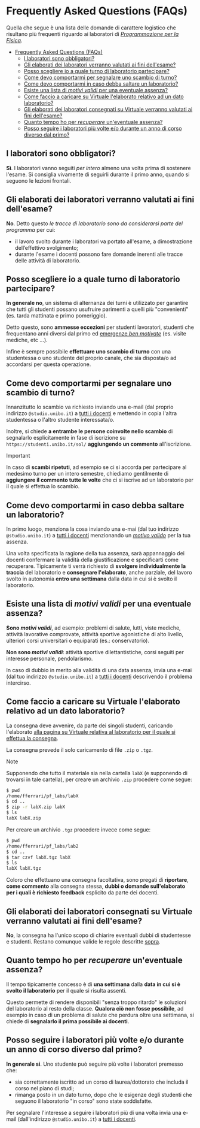 # Frequently Asked Questions (FAQs)

Quella che segue è una lista delle domande di carattere logistico che risultano più frequenti riguardo ai laboratori di
_[Programmazione per la Fisica](https://github.com/Programmazione-per-la-Fisica/pf2024)_.

- [Frequently Asked Questions (FAQs)](#frequently-asked-questions-faqs)
  - [I laboratori sono obbligatori?](#i-laboratori-sono-obbligatori)
  - [Gli elaborati dei laboratori verranno valutati ai fini dell'esame?](#gli-elaborati-dei-laboratori-verranno-valutati-ai-fini-dellesame)
  - [Posso scegliere io a quale turno di laboratorio partecipare?](#posso-scegliere-io-a-quale-turno-di-laboratorio-partecipare)
  - [Come devo comportarmi per segnalare uno scambio di turno?](#come-devo-comportarmi-per-segnalare-uno-scambio-di-turno)
  - [Come devo comportarmi in caso debba saltare un laboratorio?](#come-devo-comportarmi-in-caso-debba-saltare-un-laboratorio)
  - [Esiste una lista di _motivi validi_ per una eventuale assenza?](#esiste-una-lista-di-motivi-validi-per-una-eventuale-assenza)
  - [Come faccio a caricare su Virtuale l'elaborato relativo ad un dato laboratorio?](#come-faccio-a-caricare-su-virtuale-lelaborato-relativo-ad-un-dato-laboratorio)
  - [Gli elaborati dei laboratori consegnati su Virtuale verranno valutati ai fini dell'esame?](#gli-elaborati-dei-laboratori-consegnati-su-virtuale-verranno-valutati-ai-fini-dellesame)
  - [Quanto tempo ho per _recuperare_ un'eventuale assenza?](#quanto-tempo-ho-per-recuperare-uneventuale-assenza)
  - [Posso seguire i laboratori più volte e/o durante un anno di corso diverso dal primo?](#posso-seguire-i-laboratori-più-volte-eo-durante-un-anno-di-corso-diverso-dal-primo)

## I laboratori sono obbligatori?

**Sì**.
I laboratori vanno seguiti _per intero_ almeno una volta prima di sostenere l'esame. Si consiglia vivamente di seguirli
durante il primo anno, quando si seguono le lezioni frontali.

## Gli elaborati dei laboratori verranno valutati ai fini dell'esame?

**No**.
Detto questo _le tracce di laboratorio sono da considerarsi parte del programma_ per cui:

- il lavoro svolto durante i laboratori va portato all'esame, a dimostrazione dell’effettivo svolgimento;
- durante l'esame i docenti possono fare domande inerenti alle tracce delle attività di laboratorio.

## Posso scegliere io a quale turno di laboratorio partecipare?

**In generale no**, un sistema di alternanza dei turni è utilizzato per garantire che tutti gli studenti possano
usufruire parimenti a quelli più "convenienti" (es. tarda mattinata e primo pomeriggio).

Detto questo, sono **ammesse eccezioni** per studenti lavoratori, studenti che frequentano anni diversi dal primo ed
[emergenze _ben motivate_](#esiste-una-lista-di-motivi-validi-per-una-eventuale-assenza) (es. visite mediche, etc ...).

Infine è sempre possibile **effettuare uno scambio di turno** con una studentessa o uno studente del proprio canale, che
sia disposta/o ad accordarsi per questa operazione.

## Come devo comportarmi per segnalare uno scambio di turno?

Innanzitutto lo scambio va richiesto inviando una e-mail (dal proprio indirizzo `@studio.unibo.it`) a
[tutti i docenti](https://github.com/Programmazione-per-la-Fisica#docenti) e mettendo in copia l'altra studentessa o
l'altro studente interessata/o.

Inoltre, si chiede **a entrambe le persone coinvolte nello scambio** di segnalarlo esplicitamente in fase di iscrizione
su `https://studenti.unibo.it/sol/` **aggiungendo un commento** all'iscrizione.

> [!IMPORTANT]
> In caso di **scambi ripetuti**, ad esempio se ci si accorda per partecipare al medesimo turno per un intero semestre,
> chiediamo gentilmente di **aggiungere il commento tutte le volte** che ci si iscrive ad un laboratorio per il quale si
> effettua lo scambio.

## Come devo comportarmi in caso debba saltare un laboratorio?

In primo luogo, menziona la cosa inviando una e-mai (dal tuo indirizzo `@studio.unibo.it`) a
[tutti i docenti](https://github.com/Programmazione-per-la-Fisica#docenti) menzionando un
[_motivo valido_](#esiste-una-lista-di-motivi-validi-per-una-eventuale-assenza) per la tua assenza.

Una volta specificata la ragione della tua assenza, sarà appannaggio dei docenti confermare la validità della
giustificazione e specificarti come recuperare. Tipicamente ti verrà richiesto di **svolgere individualmente la
traccia** del laboratorio e **consegnare l'elaborato**, anche parziale, del lavoro svolto in autonomia **entro una
settimana** dalla data in cui si è svolto il laboratorio.

## Esiste una lista di _motivi validi_ per una eventuale assenza?

**Sono _motivi validi_**, ad esempio: problemi di salute, lutti, viste mediche, attività lavorative comprovate, attività
sportive agonistiche di alto livello, ulteriori corsi universitari o equiparati (es.: conservatorio).

**Non sono _motivi validi_**: attività sportive dilettantistiche, corsi seguiti per interesse personale, pendolarismo.

In caso di dubbio in merito alla validità di una data assenza, invia una e-mai (dal tuo indirizzo `@studio.unibo.it`) a
[tutti i docenti](https://github.com/Programmazione-per-la-Fisica#docenti) descrivendo il problema intercirso.

## Come faccio a caricare su Virtuale l'elaborato relativo ad un dato laboratorio?

La consegna deve avvenire, da parte dei singoli studenti, caricando l'elaborato
[alla pagina su Virtuale relativa al laboratorio per il quale si effettua la consegna](https://virtuale.unibo.it/course/view.php?id=64466#section-3).

La consegna prevede il solo caricamento di file `.zip` o `.tgz`.

> [!NOTE]
> Supponendo che tutto il materiale sia nella cartella `labX` (e supponendo di trovarsi in tale cartella), per creare un
> archivio `.zip` procedere come segue:
>
> ```bash
> $ pwd
> /home/fferrari/pf_labs/labX
> $ cd ..
> $ zip -r labX.zip labX
> $ ls
> labX labX.zip
> ```
>
> Per creare un archivio `.tgz` procedere invece come segue:
>
> ```bash
> $ pwd
> /home/fferrari/pf_labs/lab2
> $ cd ..
> $ tar czvf labX.tgz labX
> $ ls
> labX labX.tgz
> ```

Coloro che effettuano una consegna facoltativa, sono pregati di **riportare**, **come commento** alla consegna
stessa, **dubbi o domande sull'elaborato per i quali è richiesto feedback** esplicito da parte dei docenti.

## Gli elaborati dei laboratori consegnati su Virtuale verranno valutati ai fini dell'esame?

**No**, la consegna ha l'unico scopo di chiarire eventuali dubbi di studentesse e studenti. Restano comunque valide le
regole descritte [sopra](#gli-elaborati-dei-laboratori-verranno-valutati-ai-fini-dellesame).

## Quanto tempo ho per _recuperare_ un'eventuale assenza?

Il tempo tipicamente concesso è di **una settimana** dalla **data in cui si è svolto il laboratorio** per il quale si
risulta assenti.

Questo permette di rendere disponibili "senza troppo ritardo" le soluzioni del laboratorio al resto della classe.
**Qualora ciò non fosse possibile**, ad esempio in caso di un problema di salute che perdura oltre una settimana, si
chiede di **segnalarlo il prima possibile ai docenti**.

## Posso seguire i laboratori più volte e/o durante un anno di corso diverso dal primo?

**In generale sì**. Uno studente può seguire più volte i laboratori premesso che:

- sia correttamente iscritto ad un corso di laurea/dottorato che includa il corso nel piano di studi;
- rimanga posto in un dato turno, dopo che le esigenze degli studenti che seguono il laboratorio "in corso" sono state
  soddisfatte.

Per segnalare l'interesse a seguire i laboratori  più di una volta invia una e-mail (dall'indirizzo `@studio.unibo.it`)
a [tutti i docenti](https://github.com/Programmazione-per-la-Fisica#docenti).
